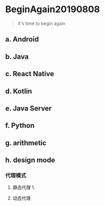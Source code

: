 # BeginAgain20190808
> it's time to begin again

## a. Android
## b. Java
## c. React Native
## d. Kotlin

## e. Java Server
## f. Python
## g. arithmetic
## h. design mode
### 代理模式
1. 静态代理
	1. 

2. 动态代理
